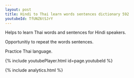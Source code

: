 ```yaml
---
layout: post
title: Hindi to Thai learn words sentences dictionary 592 
youtubeId: TfUNZ6tSJrY
---
```

 
 
Helps to learn Thai words and sentences for Hindi speakers.

Opportunitiy to repeat the words sentences. 

Practice Thai language. 
 
{% include youtubePlayer.html id=page.youtubeId %}
 
 
{% include analytics.html %}